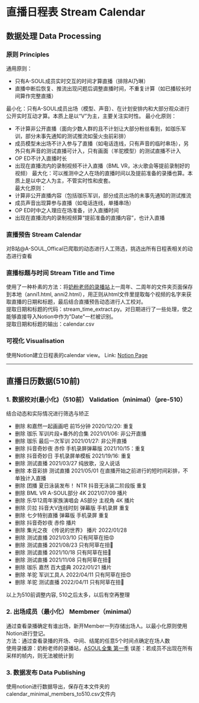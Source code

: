 # 直播日程表 Stream Calendar
## 数据处理 Data Processing
### 原则 Principles
通用原则：
- 只有A-SOUL成员实时交互的时间才算直播（排除AI乃琳）
- 直播中断后恢复、推流出现问题后调整直播时间，不重复计算（如已播较长时间算作完整直播）

最小化：只有A-SOUL成员出场（模型、声音）、在计划安排内和大部分观众进行公开实时互动才算。本质上是以“V”为主，主要关注实时性。
最小化原则：
- 不计算非公开直播（面向少数人群的且不计划让大部分粉丝看到，如珈乐军训，部分未事先通知的测试推流如萤火虫前彩排）
- 成员模型未出场不计入参与了直播（如电话连线，只有声音的临时串场），另外只有声音的测试直播可计入，只有画面（羊驼模型）的测试直播不计入
- OP ED不计入直播时长
- 出现在直播流内的录制视频不计入直播（BML VR，冰火歌会等提前录制好的视频）
最大化：可以推测中之人在场的直播时间以及提前准备的录播也算。本质上是以中之人为主，不管实时性和皮套。  
最大化原则：
- 计算非公开直播内容（包括珈乐军训，部分成员出场的未事先通知的测试推流
- 成员声音出现算参与直播（如电话连线，单播串场）
- OP ED时中之人理应在场准备，计入直播时间
- 出现在直播流内的录制视频算“提前准备的直播内容”，也计入直播
### 直播预告 Stream Calendar
对B站@A-SOUL_Offical已爬取的动态进行人工筛选，挑选出所有日程表相关的动态进行查看
### 直播标题与时间 Stream Title and Time
使用了一种朴素的方法：将[奶粉老师的录播站](https://alist.ddindexs.com/)上一周年、二周年的文件夹页面保存到本地（anni1.html, anni2.html），用正则从html文件里提取每个视频的名字来获取直播的日期和标题，最后结合直播预告动态进行人工校对。  
提取日期和标题的代码：stream_time_extract.py。对日期进行了一些处理，使之能够直接导入Notion中作为"Date"一栏被识别。  
提取日期和标题的输出：calendar.csv
### 可视化 Visualisation
使用Notion建立日程表的calendar view。
Link: [Notion Page](https://fluffy-textbook-181.notion.site/077eec31ced54ec2a7022012e3ac0b97?v=1cb16d4e284e46158d7c45b32c50ff96)

----------
## 直播日历数据(510前)

### 1. 数据校对(最小化)（510前） Validation（minimal）（pre-510）
结合动态和实际情况进行筛选与矫正
- 删除 和嘉然一起画画吧 前15分钟 2020/12/20: 重复
- 删除 珈乐 军训片段+番外的合集 2021/01/06: 非公开直播
- 删除 珈乐 最后一次军训 2021/01/27: 非公开直播
- 删除 抖音奇妙夜 赤伶 手机录屏弹幕版 2021/10/15：重复
- 删除 抖音奇妙日 手机录屏单模板 2021/19/16: 重复
- 删除 测试直播 2021/03/27 纯放歌，没人说话
- 删除 本音彩排 测试直播 2021/05/01 在直播开始之前进行的短时间彩排，不单独计入直播
- 删除 团播 夏日泳装发布！ NTR 抖音无泳装二阶段版 重复
- 删除 BML VR A-SOUL部分 4K 2021/07/09 播片
- 删除 乐华12周年家族演唱会 AS部分 主视角  4K 播片
- 删除 贝拉 抖音大V连线时刻 弹幕版 手机录屏 重复
- 删除 七夕特别直播 弹幕版 手机录屏 重复
- 删除 抖音奇妙夜 赤伶 播片
- 删除 集光之夜 《传说的世界》 播片 2022/01/28
- 删除 测试直播 2021/03/10 只有阿草在扭😡
- 删除 测试直播 2021/08/23 只有阿草在扭🥵
- 删除 测试直播 2021/10/18 只有阿草在扭🤣
- 删除 测试直播 2021/11/08 只有阿草在扭🤤
- 删除 珈乐 嘉然 百大盛典 2022/01/21 播片
- 删除 羊驼 军训工具人 2022/04/11 只有阿草在扭😍
- 删除 羊驼 测试直播 2022/04/11 只有阿草在扭🎤

以上为510前调整内容, 510之后太多，以后有空再整理
### 2. 出场成员（最小化） Membmer（minimal）
通过查看录播确定有谁出场，新开Member一列存储出场人。以最小化原则使用Notion进行登记。  
方法：通过查看录播的开场、中间、结尾的任意5个时间点确定在场人数  
使用录播源：奶粉老师的录播站，[ASOUL全集 第一季](https://www.bilibili.com/video/BV12U4y1j7fY)
误差：若成员不出现在所有采样的帧内，则无法被统计到
### 3. 数据发布 Data Publishing
使用notion进行数据导出，保存在本文件夹的calendar_minimal_members_to510.csv文件内